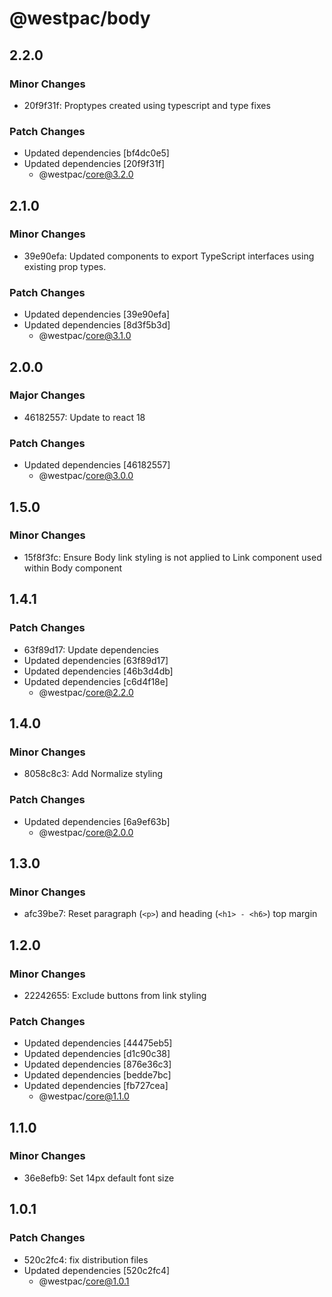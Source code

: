# @westpac/body

## 2.2.0

### Minor Changes

- 20f9f31f: Proptypes created using typescript and type fixes

### Patch Changes

- Updated dependencies [bf4dc0e5]
- Updated dependencies [20f9f31f]
  - @westpac/core@3.2.0

## 2.1.0

### Minor Changes

- 39e90efa: Updated components to export TypeScript interfaces using existing prop types.

### Patch Changes

- Updated dependencies [39e90efa]
- Updated dependencies [8d3f5b3d]
  - @westpac/core@3.1.0

## 2.0.0

### Major Changes

- 46182557: Update to react 18

### Patch Changes

- Updated dependencies [46182557]
  - @westpac/core@3.0.0

## 1.5.0

### Minor Changes

- 15f8f3fc: Ensure Body link styling is not applied to Link component used within Body component

## 1.4.1

### Patch Changes

- 63f89d17: Update dependencies
- Updated dependencies [63f89d17]
- Updated dependencies [46b3d4db]
- Updated dependencies [c6d4f18e]
  - @westpac/core@2.2.0

## 1.4.0

### Minor Changes

- 8058c8c3: Add Normalize styling

### Patch Changes

- Updated dependencies [6a9ef63b]
  - @westpac/core@2.0.0

## 1.3.0

### Minor Changes

- afc39be7: Reset paragraph (`<p>`) and heading (`<h1> - <h6>`) top margin

## 1.2.0

### Minor Changes

- 22242655: Exclude buttons from link styling

### Patch Changes

- Updated dependencies [44475eb5]
- Updated dependencies [d1c90c38]
- Updated dependencies [876e36c3]
- Updated dependencies [bedde7bc]
- Updated dependencies [fb727cea]
  - @westpac/core@1.1.0

## 1.1.0

### Minor Changes

- 36e8efb9: Set 14px default font size

## 1.0.1

### Patch Changes

- 520c2fc4: fix distribution files
- Updated dependencies [520c2fc4]
  - @westpac/core@1.0.1
